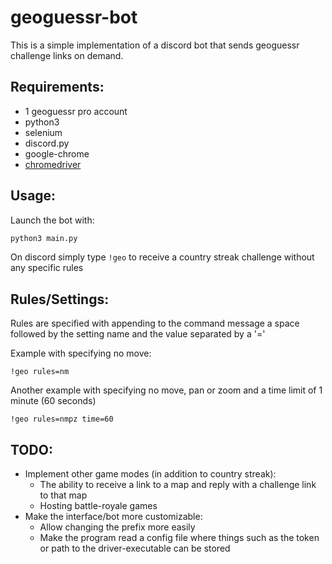 # geoguessr-bot

This is a simple implementation of a discord bot that sends geoguessr challenge links on demand.

## Requirements:
* 1 geoguessr pro account
* python3
* selenium
* discord.py
* google-chrome
* [chromedriver](https://chromedriver.storage.googleapis.com/index.html)

## Usage:
Launch the bot with:
```bash
python3 main.py
```
On discord simply type `!geo` to receive a country streak challenge without any specific rules

## Rules/Settings:
Rules are specified with appending to the command message a space followed by the setting name and the value separated by a '='

Example with specifying no move:
```
!geo rules=nm
```
Another example with specifying no move, pan or zoom and a time limit of 1 minute (60 seconds)
```
!geo rules=nmpz time=60
```

## TODO:
* Implement other game modes (in addition to country streak):
	* The ability to receive a link to a map and reply with a challenge link to that map
	* Hosting battle-royale games
* Make the interface/bot more customizable:
	* Allow changing the prefix more easily
	* Make the program read a config file where things such as the token or path to the driver-executable can be stored
